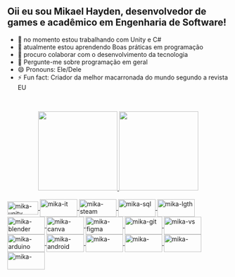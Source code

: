 ## Oii eu sou Mikael Hayden, desenvolvedor de games e acadêmico em Engenharia de Software!

- 🔭 no momento estou trabalhando com Unity e C#
- 🌱 atualmente estou aprendendo Boas práticas em programação
- 👯 procuro colaborar com o desenvolvimento da tecnologia
- 💬 Pergunte-me sobre programação em geral
- 😄 Pronouns: Ele/Dele
- ⚡ Fun fact: Criador da melhor macarronada do mundo segundo a revista EU
##
<br>
<div align="center">
  <a href="https://github.com/mikaelhayden">
  <img height="180em" src="https://github-readme-stats.vercel.app/api?username=mikaelhayden&show_icons=true&theme=midnight-purple&include_all_commits=true&count_private=true"/>
  <img height="180em" src="https://github-readme-stats.vercel.app/api/top-langs/?username=mikaelhayden&layout=compact&langs_count=7&theme=midnight-purple"/>
</div>
 
  
  <div style="display: inline_block"><br>
  <img align="center" alt="mika-unity" height="30" width="70" src="https://img.shields.io/badge/Unity-100000?style=for-the-badge&logo=unity&logoColor=white">
    
  <img align="center" alt="mika-it" height="40" width="85" src="https://img.shields.io/badge/Itch.io-FA5C5C?style=for-the-badge&logo=itchdotio&logoColor=white">
    
  <img align="center" alt="mika-steam" height="40" width="85" src="https://img.shields.io/badge/Steam-000000?style=for-the-badge&logo=steam&logoColor=white">
    
  <img align="center" alt="mika-sql" height="40" width="85" src="https://img.shields.io/badge/MySQL-005C84?style=for-the-badge&logo=mysql&logoColor=white">
    
  <img align="center" alt="mika-lgth" height="40" width="85" src="https://img.shields.io/badge/Adobe%20Lightroom-31A8FF?style=for-the-badge&logo=Adobe%20Lightroom&logoColor=white">
    
  <img align="center" alt="mika-blender" height="40" width="85" src="https://img.shields.io/badge/blender-%23F5792A.svg?style=for-the-badge&logo=blender&logoColor=white">
  <img align="center" alt="mika-canva" height="40" width="85" src="https://img.shields.io/badge/Canva-%2300C4CC.svg?&style=for-the-badge&logo=Canva&logoColor=white">
    <img align="center" alt="mika-figma" height="40" width="85" src="https://img.shields.io/badge/Figma-F24E1E?style=for-the-badge&logo=figma&logoColor=white">
    <img align="center" alt="mika-git" height="40" width="85" src="https://img.shields.io/badge/GIT-E44C30?style=for-the-badge&logo=git&logoColor=white">
    <img align="center" alt="mika-vs" height="40" width="85" src="https://img.shields.io/badge/Visual_Studio-5C2D91?style=for-the-badge&logo=visual%20studio&logoColor=white">
    <img align="center" alt="mika-arduino" height="40" width="85" src="https://img.shields.io/badge/Arduino_IDE-00979D?style=for-the-badge&logo=arduino&logoColor=white">
    <img align="center" alt="mika-android" height="40" width="85" src="https://img.shields.io/badge/Android_Studio-3DDC84?style=for-the-badge&logo=android-studio&logoColor=white">
    <img align="center" alt="mika-" height="40" width="85" src="https://img.shields.io/badge/Gmail-D14836?style=for-the-badge&logo=gmail&logoColor=white">
    <img align="center" alt="mika-" height="40" width="85" src="https://img.shields.io/badge/Instagram-E4405F?style=for-the-badge&logo=instagram&logoColor=white">
    <img align="center" alt="mika-" height="40" width="85" src="https://img.shields.io/badge/LinkedIn-0077B5?style=for-the-badge&logo=linkedin&logoColor=white">
    <img align="center" alt="mika-" height="40" width="85" src="https://img.shields.io/badge/Twitter-1DA1F2?style=for-the-badge&logo=twitter&logoColor=white">
  </div>
